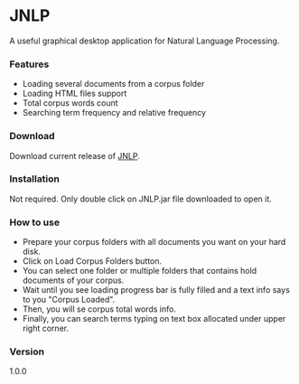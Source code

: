 # JNLP

A useful graphical desktop application for Natural Language Processing.

### Features
  - Loading several documents from a corpus folder
  - Loading HTML files support
  - Total corpus words count 
  - Searching term frequency and relative frequency

### Download
Download current release of [JNLP].

### Installation
Not required. Only double click on JNLP.jar file downloaded to open it.

### How to use
- Prepare your corpus folders with all documents you want on your hard disk.
- Click on Load Corpus Folders button.
- You can select one folder or multiple folders that contains hold documents of your corpus.
- Wait until you see loading progress bar is fully filled and a text info says to you "Corpus Loaded".
- Then, you will se corpus total words info.
- Finally, you can search terms typing on text box allocated under upper right corner.


### Version
1.0.0




   [JNLP]: <https://github.com/garmo/JNLP/tree/master/bin/JNLP.jar>
  
